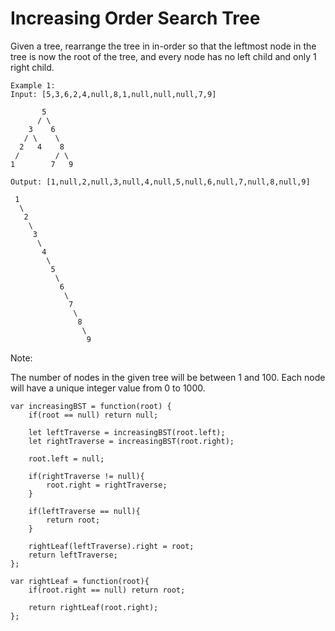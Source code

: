 # Increasing Order Search Tree

Given a tree, rearrange the tree in in-order so that the leftmost node in the tree is now the root of the tree, and every node has no left child and only 1 right child.

```
Example 1:
Input: [5,3,6,2,4,null,8,1,null,null,null,7,9]

       5
      / \
    3    6
   / \    \
  2   4    8
 /        / \
1        7   9

Output: [1,null,2,null,3,null,4,null,5,null,6,null,7,null,8,null,9]

 1
  \
   2
    \
     3
      \
       4
        \
         5
          \
           6
            \
             7
              \
               8
                \
                 9  
```

Note:

The number of nodes in the given tree will be between 1 and 100.
Each node will have a unique integer value from 0 to 1000.

```
var increasingBST = function(root) {
    if(root == null) return null;

    let leftTraverse = increasingBST(root.left);
    let rightTraverse = increasingBST(root.right);

    root.left = null;

    if(rightTraverse != null){
        root.right = rightTraverse;
    }

    if(leftTraverse == null){
        return root;
    }

    rightLeaf(leftTraverse).right = root;
    return leftTraverse;
};

var rightLeaf = function(root){
    if(root.right == null) return root;

    return rightLeaf(root.right);
};
```
